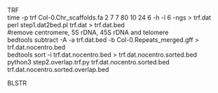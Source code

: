 TRF  
time -p trf Col-0.Chr_scaffolds.fa 2 7 7 80 10 24 6 -h -l 6 -ngs > trf.dat  
perl step1.dat2bed.pl trf.dat > trf.dat.bed  
#remove centromere, 5S rDNA, 45S rDNA and telomere  
bedtools subtract -A -a trf.dat.bed -b Col-0.Repeats_merged.gff > trf.dat.nocentro.bed  
bedtools sort -i trf.dat.nocentro.bed > trf.dat.nocentro.sorted.bed  
python3 step2.overlap.trf.py trf.dat.nocentro.sorted.bed trf.dat.nocentro.sorted.overlap.bed  

BLSTR
